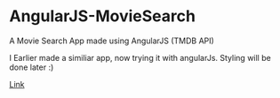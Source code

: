 # AngularJS-MovieSearch
A Movie Search App made using AngularJS (TMDB API)

I Earlier made a similiar app, now trying it with angularJs. Styling will be done later :)


<a href="https://nameless-caverns-47778.herokuapp.com/index.html">Link</a>

